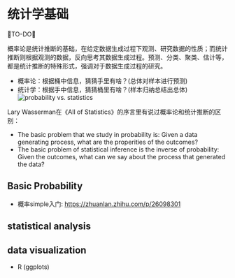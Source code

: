 # 统计学基础
🐘TO-DO🐘

概率论是统计推断的基础，在给定数据生成过程下观测、研究数据的性质；而统计推断则根据观测的数据，反向思考其数据生成过程。预测、分类、聚类、估计等，都是统计推断的特殊形式，强调对于数据生成过程的研究。
* 概率论：根据桶中信息，猜猜手里有啥？(总体对样本进行预测)
* 统计学：根据手中信息，猜猜桶里有啥？(样本归纳总结出总体)
![probability vs. statistics](http://www.ligene.cn/images/book/probability-statistics.jpg)

Lary Wasserman在《All of Statistics》的序言里有说过概率论和统计推断的区别：
* The basic problem that we study in probability is: Given a data generating process, what are the properities of the outcomes?
* The basic problem of statistical inference is the inverse of probability: Given the outcomes, what can we say about the process that generated the data?



## Basic Probability
* 概率simple入门: https://zhuanlan.zhihu.com/p/26098301


## statistical analysis

## data visualization
* R (ggplots)

